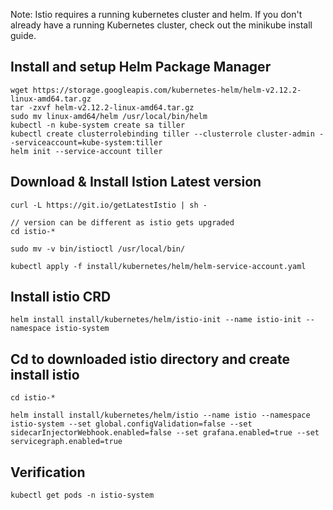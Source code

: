 
Note: Istio requires a running kubernetes cluster and helm. If you don't already have a running Kubernetes cluster, check out the minikube install guide.

## Install and setup Helm Package Manager

```
wget https://storage.googleapis.com/kubernetes-helm/helm-v2.12.2-linux-amd64.tar.gz
tar -zxvf helm-v2.12.2-linux-amd64.tar.gz
sudo mv linux-amd64/helm /usr/local/bin/helm
kubectl -n kube-system create sa tiller
kubectl create clusterrolebinding tiller --clusterrole cluster-admin --serviceaccount=kube-system:tiller
helm init --service-account tiller
```
## Download & Install Istion Latest version

```
curl -L https://git.io/getLatestIstio | sh -

// version can be different as istio gets upgraded
cd istio-*

sudo mv -v bin/istioctl /usr/local/bin/

kubectl apply -f install/kubernetes/helm/helm-service-account.yaml

```
## Install istio CRD

```
helm install install/kubernetes/helm/istio-init --name istio-init --namespace istio-system

```

##  Cd to downloaded istio directory and create install istio

```
cd istio-*

helm install install/kubernetes/helm/istio --name istio --namespace istio-system --set global.configValidation=false --set sidecarInjectorWebhook.enabled=false --set grafana.enabled=true --set servicegraph.enabled=true

```

## Verification
```
kubectl get pods -n istio-system

```
